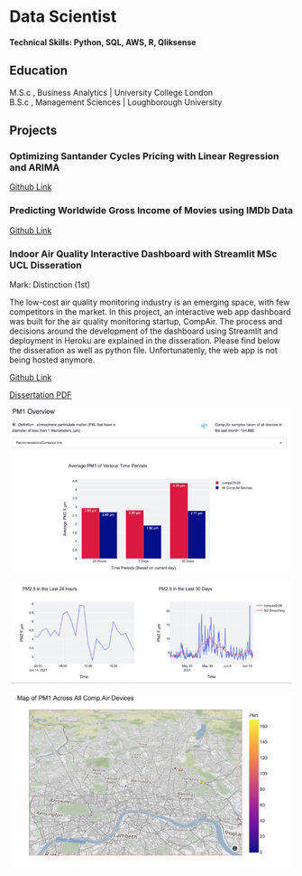 # Data Scientist

#### Technical Skills: Python, SQL, AWS, R, Qliksense

## Education						       		
M.S.c , Business Analytics	| University College London 		        		
B.S.c , Management Sciences | Loughborough University

## Projects
### Optimizing Santander Cycles Pricing with Linear Regression and ARIMA
[Github Link](https://github.com/Julienvh98/Optimizing-Santander-Cycles-Pricing/blob/main/Optimizing%20Santander%20Cycles%20Pricing%20with%20Linear%20Regression%20and%20ARIMA.ipynb)

### Predicting Worldwide Gross Income of Movies using IMDb Data
[Github Link](https://github.com/Julienvh98/Predicting-Worldwide-Revenue-of-Movies-using-IMDb-Data/blob/main/Predictive%20Analytics%20Final.ipynb)

### Indoor Air Quality Interactive Dashboard with Streamlit MSc UCL Disseration
Mark: Distinction (1st)

The low-cost air quality monitoring industry is an emerging space, with few competitors in the market. In this project, an interactive web app dashboard was built for the air quality monitoring startup, CompAir. The process and decisions around the development of the dashboard using Streamlit and deployment in Heroku are explained in the disseration. Please find below the disseration as well as python file. Unfortunatenly, the web app is not being hosted anymore. 

[Github Link](https://github.com/Julienvh98/Indoor-Air-Quality-Interactive-Dashboard-with-Streamlit/blob/master/main.py)

[Dissertation PDF](https://github.com/Julienvh98/julienvh98.github.io/blob/main/assets/MSIN0114%20Dissertation.pdf)

![](/assets/PM1.png)

![](/assets/PM25.png)

![](/assets/Map1.png)



